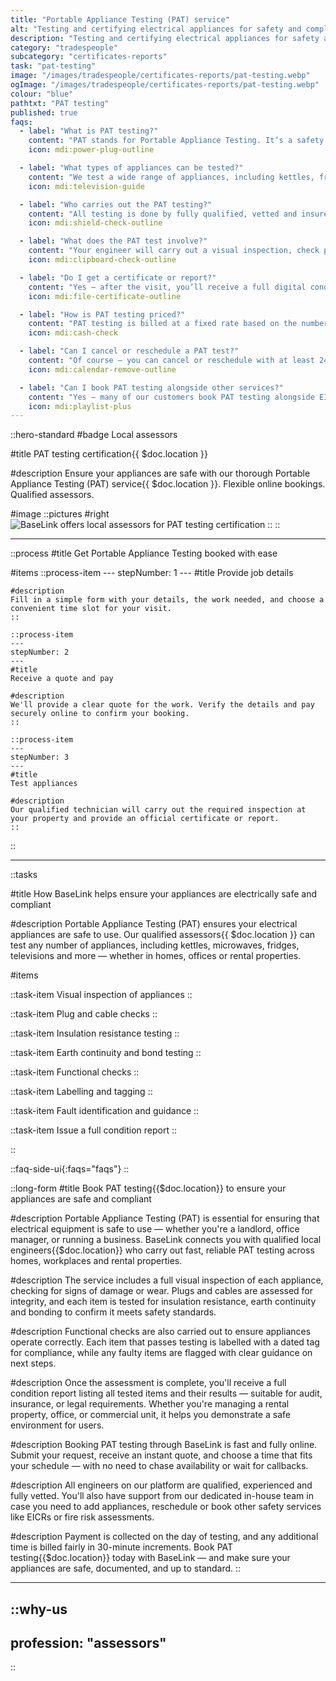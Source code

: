 ```yaml
---
title: "Portable Appliance Testing (PAT) service"
alt: "Testing and certifying electrical appliances for safety and compliance"
description: "Testing and certifying electrical appliances for safety and compliance"
category: "tradespeople"
subcategory: "certificates-reports"
task: "pat-testing"
image: "/images/tradespeople/certificates-reports/pat-testing.webp"
ogImage: "/images/tradespeople/certificates-reports/pat-testing.webp"
colour: "blue"
pathtxt: "PAT testing"
published: true
faqs:
  - label: "What is PAT testing?"
    content: "PAT stands for Portable Appliance Testing. It’s a safety check carried out on electrical appliances to ensure they’re safe for use. It’s recommended for offices, rental properties, and workplaces to meet health and safety standards."
    icon: mdi:power-plug-outline

  - label: "What types of appliances can be tested?"
    content: "We test a wide range of appliances, including kettles, fridges, microwaves, TVs, computers, fans, and more. Whether at home, in an office, or across multiple business sites — we can help."
    icon: mdi:television-guide

  - label: "Who carries out the PAT testing?"
    content: "All testing is done by fully qualified, vetted and insured engineers. They are trained to carry out inspections according to the latest health and safety standards and issue compliant documentation."
    icon: mdi:shield-check-outline

  - label: "What does the PAT test involve?"
    content: "Your engineer will carry out a visual inspection, check plugs and cables, test insulation resistance, earth continuity, and run basic functionality checks. Items are labelled with pass/fail tags, and you’ll get a full report of results."
    icon: mdi:clipboard-check-outline

  - label: "Do I get a certificate or report?"
    content: "Yes — after the visit, you’ll receive a full digital condition report listing all tested items and results. This can be used for insurance, audit, or legal purposes."
    icon: mdi:file-certificate-outline

  - label: "How is PAT testing priced?"
    content: "PAT testing is billed at a fixed rate based on the number of appliances you need tested. You’ll get an instant quote when booking. We collect your payment method at booking and charge the full amount on the day of the test."
    icon: mdi:cash-check

  - label: "Can I cancel or reschedule a PAT test?"
    content: "Of course — you can cancel or reschedule with at least 24 hours’ notice free of charge. Just log into your BaseLink account or contact support and we’ll take care of the rest."
    icon: mdi:calendar-remove-outline

  - label: "Can I book PAT testing alongside other services?"
    content: "Yes — many of our customers book PAT testing alongside EICRs, fire risk assessments or gas safety checks. Our support team can help you schedule everything together under one account."
    icon: mdi:playlist-plus
---
```


::hero-standard
#badge
Local assessors

#title
PAT testing certification{{ $doc.location }}

#description
Ensure your appliances are safe with our thorough Portable Appliance Testing (PAT) service{{ $doc.location }}. Flexible online bookings. Qualified assessors.

#image
    ::pictures
    #right
    ![BaseLink offers local assessors for PAT testing certification](/images/tradespeople/certificates-reports/pat-testing.webp)
    ::
::

---

::process
#title
Get Portable Appliance Testing booked with ease

#items
    ::process-item
    ---
    stepNumber: 1
    ---
    #title
    Provide job details

    #description
    Fill in a simple form with your details, the work needed, and choose a convenient time slot for your visit.
    ::
    
    ::process-item
    ---
    stepNumber: 2
    ---
    #title
    Receive a quote and pay

    #description
    We'll provide a clear quote for the work. Verify the details and pay securely online to confirm your booking.
    ::

    ::process-item
    ---
    stepNumber: 3
    ---
    #title
    Test appliances

    #description
    Our qualified technician will carry out the required inspection at your property and provide an official certificate or report.
    ::
::

---

::tasks

#title
How BaseLink helps ensure your appliances are electrically safe and compliant

#description
Portable Appliance Testing (PAT) ensures your electrical appliances are safe to use. Our qualified assessors{{ $doc.location }} can test any number of appliances, including kettles, microwaves, fridges, televisions and more — whether in homes, offices or rental properties.

#items

  ::task-item
  Visual inspection of appliances
  ::

  ::task-item
  Plug and cable checks
  ::

  ::task-item
  Insulation resistance testing
  ::

  ::task-item
  Earth continuity and bond testing
  ::

  ::task-item
  Functional checks
  ::

  ::task-item
  Labelling and tagging
  ::

  ::task-item
  Fault identification and guidance
  ::

  ::task-item
  Issue a full condition report
  ::

::


::faq-side-ui{:faqs="faqs"}
::


::long-form
#title
Book PAT testing{{$doc.location}} to ensure your appliances are safe and compliant

#description
Portable Appliance Testing (PAT) is essential for ensuring that electrical equipment is safe to use — whether you're a landlord, office manager, or running a business. BaseLink connects you with qualified local engineers{{$doc.location}} who carry out fast, reliable PAT testing across homes, workplaces and rental properties.

#description
The service includes a full visual inspection of each appliance, checking for signs of damage or wear. Plugs and cables are assessed for integrity, and each item is tested for insulation resistance, earth continuity and bonding to confirm it meets safety standards.

#description
Functional checks are also carried out to ensure appliances operate correctly. Each item that passes testing is labelled with a dated tag for compliance, while any faulty items are flagged with clear guidance on next steps.

#description
Once the assessment is complete, you'll receive a full condition report listing all tested items and their results — suitable for audit, insurance, or legal requirements. Whether you're managing a rental property, office, or commercial unit, it helps you demonstrate a safe environment for users.

#description
Booking PAT testing through BaseLink is fast and fully online. Submit your request, receive an instant quote, and choose a time that fits your schedule — with no need to chase availability or wait for callbacks.

#description
All engineers on our platform are qualified, experienced and fully vetted. You'll also have support from our dedicated in-house team in case you need to add appliances, reschedule or book other safety services like EICRs or fire risk assessments.

#description
Payment is collected on the day of testing, and any additional time is billed fairly in 30-minute increments. Book PAT testing{{$doc.location}} today with BaseLink — and make sure your appliances are safe, documented, and up to standard.
::

---

::why-us
---
profession: "assessors"
---
::